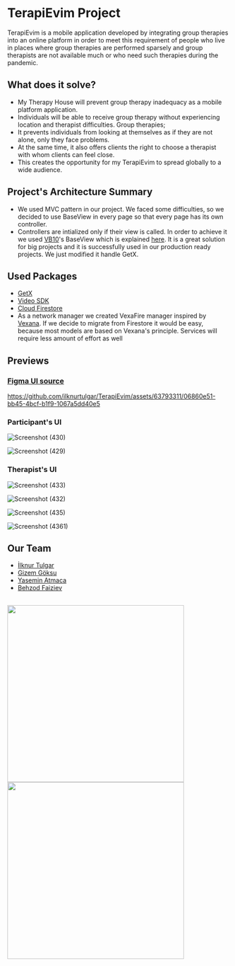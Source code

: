 # TerapiEvim Project
TerapiEvim is a mobile application developed by integrating group therapies into an online platform in order to meet this requirement of people who live in places where group therapies are performed sparsely and group therapists are not available much or who need such therapies during the pandemic.

## What does it solve?
- My Therapy House will prevent group therapy inadequacy as a mobile platform application.
- Individuals will be able to receive group therapy without experiencing location and therapist difficulties. Group therapies;
- It prevents individuals from looking at themselves as if they are not alone, only they face problems.
- At the same time, it also offers clients the right to choose a therapist with whom clients can feel close. 
- This creates the opportunity for my TerapiEvim to spread globally to a wide audience.

## Project's Architecture Summary
- We used MVC pattern in our project. We faced some difficulties, so we decided to use BaseView in every page so that every page has its own controller.
- Controllers are intialized only if their view is called. In order to achieve it we used [VB10](https://github.com/VB10)'s BaseView which is explained [here](https://youtu.be/crKJEBxyxS8?list=PL1k5oWAuBhgV_XnhMSyu2YLZMZNGuD0Cv&t=700). It is a great solution for big projects and it is successfully used in our production ready projects. We just modified it handle GetX.

## Used Packages
 - [GetX](https://pub.dev/packages/get)
 - [Video SDK](https://pub.dev/packages/videosdk)
 - [Cloud Firestore](https://pub.dev/packages/cloud_firestore)
 - As a network manager we created VexaFire manager inspired by [Vexana](https://pub.dev/packages/vexana). If we decide to migrate from Firestore it would be easy, because most models are based on Vexana's principle. Services will require less amount of effort as well 

## Previews

### [Figma UI source](https://www.figma.com/file/emWuxDc4LTPIxKvDtCVOwh/Terapi-Evim?type=design&node-id=0%3A1&mode=design&t=3pA507Z9cmcXBo4y-1)

https://github.com/ilknurtulgar/TerapiEvim/assets/63793311/06860e51-bb45-4bcf-b1f9-1067a5dd40e5

### Participant's UI

![Screenshot (430)](https://github.com/ilknurtulgar/TerapiEvim/assets/63793311/d39b3423-79ba-483c-a536-7b036157659c)

![Screenshot (429)](https://github.com/ilknurtulgar/TerapiEvim/assets/63793311/b8b87091-1af4-4a2d-90f0-acf1c887d833)

### Therapist's UI

![Screenshot (433)](https://github.com/ilknurtulgar/TerapiEvim/assets/63793311/e4c1b100-27aa-4efc-8ed5-4a43a22b9b4e)

![Screenshot (432)](https://github.com/ilknurtulgar/TerapiEvim/assets/63793311/d4fc3470-d85c-45a5-bf31-3d05bd513069)

![Screenshot (435)](https://github.com/ilknurtulgar/TerapiEvim/assets/63793311/ef034830-b9bb-4c25-8fec-4b347900e29f)

![Screenshot (4361)](https://github.com/ilknurtulgar/TerapiEvim/assets/63793311/9657fbd0-b099-4d04-a6d5-08137605f677)
## Our Team 

 - [İlknur Tulgar](https://github.com/ilknurtulgar)
 - [Gizem Göksu](https://github.com/GizemGoksu)
 - [Yasemin Atmaca](https://github.com/jjasminn)
 - [Behzod Faiziev](https://github.com/behzodfaiziev)

<br />

<img align="left" alt="" width="400" src="https://github.com/ilknurtulgar/TerapiEvim/assets/63793311/b873b88e-4524-4a9c-882b-99b56b508522)](https://user-images.githubusercontent.com/63793311/224953868-7c2cd7e3-d850-4ab8-804c-d12e578526eb.svg" />

<img align="left" alt="" width="400" src="https://github.com/ilknurtulgar/TerapiEvim/assets/63793311/206e4125-000c-4f30-85fb-7424d8bd8402" />
